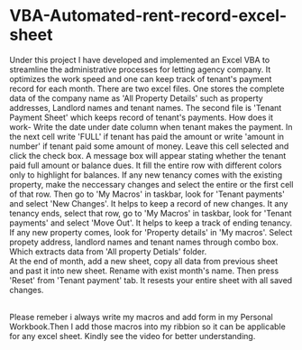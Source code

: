 # VBA-Automated-rent-record-excel-sheet
Under this project I have developed and implemented an Excel VBA to streamline the administrative processes for letting agency company.
It optimizes the work speed and one can keep track of tenant's payment record for each month. 
There are two excel files. One stores the complete data of the company name as 'All Property Details' such as property addresses, Landlord names and tenant names. The second file is 'Tenant Payment Sheet' which keeps record of tenant's payments.
How does it work-
Write the date under date column when tenant makes the payment. In the next cell write 'FULL' if tenant has paid the amount or write 'amount in number' if tenant paid some amount of money. Leave this cell selected and click the check box. A message box will appear stating whether the tenant paid full amount or balance dues. It fill the entire row with different colors only to highlight for balances.
If any new tenancy comes with the existing property, make the neccessary changes and select the entire or the first cell of that row. Then go to 'My Macros' in taskbar, look for 'Tenant payments' and select 'New Changes'. It helps to keep a record of new changes.
It any tenancy ends, select that row, go to 'My Macros' in taskbar, look for 'Tenant payments' and select 'Move Out'. It helps to keep a track of ending tenancy.
If any new property comes, look for 'Property details' in 'My macros'. Select propety address, landlord names and tenant names through combo box. Which extracts data from 'All property Detials' folder.  
At the end of month, add a new sheet, copy all data from previous sheet and past it into new sheet. Rename with exist month's name. Then press 'Reset' from 'Tenant payment' tab. It resests your entire sheet with all saved changes.

<br>
Please remeber i always write my macros and add form in my Personal Workbook.Then I add those macros into my ribbion so it can be applicable for any excel sheet.
Kindly see the video for better understanding.
